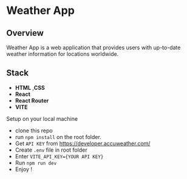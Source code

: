 # Weather App

## Overview

Weather App is a web application that provides users with up-to-date weather information for locations worldwide.

## Stack

- **HTML** ,**CSS**
- **React**
- **React Router**
- **VITE**

Setup on your local machine

- clone this repo
- run `npm install` on the root folder.
- Get `API KEY` from https://developer.accuweather.com/
- Create `.env` file in root folder
- Enter `VITE_API_KEY={YOUR API KEY}`
- Run `npm run dev`
- Enjoy !
